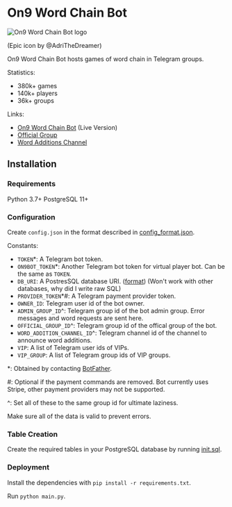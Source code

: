 # On9 Word Chain Bot
![On9 Word Chain Bot logo](https://i.imgur.com/B4hjMC5.jpg)

(Epic icon by @AdriTheDreamer) 

On9 Word Chain Bot hosts games of word chain in Telegram groups.

Statistics:
- 380k+ games
- 140k+ players
- 36k+ groups

Links:
- [On9 Word Chain Bot](https://t.me/on9wordchainbot) (Live Version)
- [Official Group](https://t.me/on9wordchain)
- [Word Additions Channel](https://t.me/on9wcwa)

## Installation

### Requirements
Python 3.7+
PostgreSQL 11+

### Configuration
Create `config.json` in the format described in [config_format.json](config_format.json).

Constants:
- `TOKEN`*: A Telegram bot token.
- `ON9BOT_TOKEN`*: Another Telegram bot token for virtual player bot. Can be the same as `TOKEN`.
- `DB_URI`: A PostresSQL database URI.
  ([format](https://www.postgresql.org/docs/current/libpq-connect.html#LIBPQ-CONNSTRING))
  (Won't work with other databases, why did I write raw SQL)
- `PROVIDER_TOKEN`*#: A Telegram payment provider token.
- `OWNER_ID`: Telegram user id of the bot owner.
- `ADMIN_GROUP_ID`^: Telegram group id of the bot admin group. Error messages and word requests are sent here.
- `OFFICIAL_GROUP_ID`^: Telegram group id of the offical group of the bot.
- `WORD_ADDITION_CHANNEL_ID`^: Telegram channel id of the channel to announce word additions.
- `VIP`: A list of Telegram user ids of VIPs.
- `VIP_GROUP`: A list of Telegram group ids of VIP groups.

\*: Obtained by contacting [BotFather](https://t.me/BotFather).

\#: Optional if the payment commands are removed.
    Bot currently uses Stripe, other payment providers may not be supported.

^: Set all of these to the same group id for ultimate laziness.

Make sure all of the data is valid to prevent errors.

### Table Creation
Create the required tables in your PostgreSQL database by running [init.sql](init.sql).

### Deployment
Install the dependencies with `pip install -r requirements.txt`.

Run `python main.py`.
